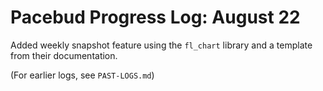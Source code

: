 # Pacebud Progress Log: August 22

Added weekly snapshot feature using the `fl_chart` library and a template from their documentation.



(For earlier logs, see `PAST-LOGS.md`)
